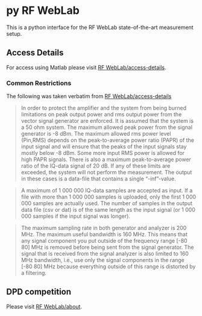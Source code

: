 # py RF WebLab

This is a python interface for the RF WebLab state-of-the-art measurement setup.


## Access Details

For access using Matlab please visit [RF WebLab/access-details](http://dpdcompetition.com/rfweblab/access-details/).

### Common Restrictions

The following was taken verbatim from [RF WebLab/access-details](http://dpdcompetition.com/rfweblab/access-details/)

> In order to protect the amplifier and the system from being burned limitations on peak output power and rms output power from the vector signal generator are enforced. It is assumed that the system is a 50 ohm system. The maximum allowed peak power from the signal generator is -8 dBm. The maximum allowed rms power level (Pin,RMS) depends on the peak-to-average power ratio (PAPR) of the input signal and will ensure that the peaks of the input signals stay mostly below -8 dBm. Some more input RMS power is allowed for high PAPR signals. There is also a maximum peak-to-average power ratio of the IQ-data signal of 20 dB. If any of these limits are exceeded, the system will not perform the measurement. The output in these cases is a data-file that contains a single “-inf”-value.

> A maximum of 1 000 000 IQ-data samples are accepted as input. If a file with more than 1 000 000 samples is uploaded, only the first 1 000 000 samples are actually used. The number of samples in the output data file (csv or dat) is of the same length as the input signal (or 1 000 000 samples if the input signal was longer).

> The maximum sampling rate in both generator and analyzer is 200 MHz. The maximum useful bandwidth is 160 MHz. This means that any signal component you put outside of the frequency range [-80 80] MHz is removed before being sent from the signal generator. The signal that is received from the signal analyzer is also limited to 160 MHz bandwidth, i.e., use only the signal components in the range [-80 80] MHz because everything outside of this range is distorted by a filtering.


## DPD competition

Please visit [RF WebLab/about](http://dpdcompetition.com/rfweblab/about/).
